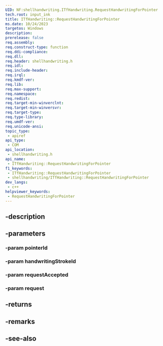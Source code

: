 ```yaml
---
UID: NF:shellhandwriting.ITfHandwriting.RequestHandwritingForPointer
tech.root: input_ink
title: ITfHandwriting::RequestHandwritingForPointer
ms.date: 10/24/2023
targetos: Windows
description: 
prerelease: false
req.assembly: 
req.construct-type: function
req.ddi-compliance: 
req.dll: 
req.header: shellhandwriting.h
req.idl: 
req.include-header: 
req.irql: 
req.kmdf-ver: 
req.lib: 
req.max-support: 
req.namespace: 
req.redist: 
req.target-min-winverclnt: 
req.target-min-winversvr: 
req.target-type: 
req.type-library: 
req.umdf-ver: 
req.unicode-ansi: 
topic_type:
 - apiref
api_type:
 - COM
api_location:
 - shellhandwriting.h
api_name:
 - ITfHandwriting::RequestHandwritingForPointer
f1_keywords:
 - ITfHandwriting::RequestHandwritingForPointer
 - shellhandwriting/ITfHandwriting::RequestHandwritingForPointer
dev_langs:
 - c++
helpviewer_keywords:
 - RequestHandwritingForPointer
---
```


## -description

## -parameters

### -param pointerId

### -param handwritingStrokeId

### -param requestAccepted

### -param request

## -returns

## -remarks

## -see-also

